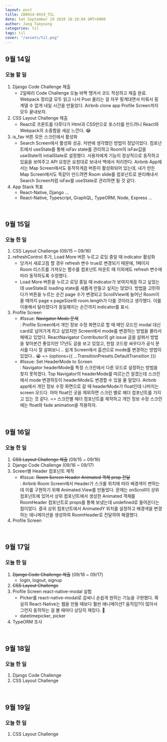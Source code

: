 ```yaml
---
layout: post
title: 200914-0919_TIL
date: Sat September 19 2020 18:10:04 GMT+0900
author: Jang Taeyoung
categories: til
tags: til
cover: "/assets/til.png"
---
```


## 9월 14일

### 오늘 할 일

1. Django Code Challenge 제출
   - 2일짜리 Code Challenge 오늘 바짝 땡겨서 코드 작성하고 제출 완료. Webpack 정리글 모두 읽고 나서 Post 올리는 걸 자꾸 핑계대면서 미뤄서 핑계댈 수 없게 내일 시간을 만들었다. Airbnb clone app Profile Screen까지 모두 끝내보자.
2. CSS Layout Challenge 제출
   - React로 프론트를 다루다가 Html과 CSS만으로 포스터를 만드려니 React와 Webpack의 소중함을 새삼 느낀다. 😂
3. is_fav 버튼 모든 스크린에서 활성화
   - Search Screen에서 활성화 성공. 저번에 생각했던 방법이 정답이었다. 컴포넌트에서 useState를 통해 isFav state를 관리하고 Room의 isFav값을 useState의 intialState로 설정했다. 사용자에게 기능이 정상적으로 동작하고 있음을 보여주고 API 요청은 요청대로 보내서 백에서 처리한다. Airbnb App에서는 Map Screen에서도 동작하게끔 버튼이 활성화되어 있는데, 내가 만든 Map Screen에서도 똑같이 만드려면 Room slide를 컴포넌트로 분리해내서 Search Screen처럼 isFav를 useState로 관리하면 될 것 같다.
4. App Stack 목표
   - React-Native, Django ...
   - React-Native, Typescript, GraphQL, TypeORM, Node, Express ...

<br />

## 9월 15일

### 오늘 한 일

1. CSS Layout Challenge (09/15 ~ 09/16)
2. refreshControl 추가, Load More 버튼 누르고 로딩 중일 때 indicator 활성화
   - 당겨서 새로고침 할 경우 refresh 변수 true로 변경되기 때문에, 1페이지 Room 리스트를 가져오는 함수를 컴포넌트 마운트 때 이외에도 refresh 변수에 따라 동작하도록 수정했다.
   - Load More 버튼을 누르고 로딩 중일 때 indicator가 보여지게끔 하고 싶었는데 useState로 loading state를 새롭게 만들고 싶지는 않았다. 방법을 고민하다가 버튼을 누르는 순간 page 수가 변경되고 ScrollView에 늘어난 Room이 올 때까지 page x pageSize와 room.length가 다를 것이라고 생각했다. 이를 이용해서 달라졌다가 동일해지는 순간까지 indicator를 표시.
3. Profile Screen
   - #Issue: ~~Navigator Mode 문제~~ <br /> : Profile Screen에서 개인 정보 수정 화면으로 할 때 메인 모드인 modal 대신 card로 넘어가게 하고 싶었지만 Screen에서 mode를 변경하는 방법을 몰라서 헤매고 있었다. ReactNavigator Contributor의 git issue 글을 살펴서 방법을 찾아본건 좋았지만 17년도 글을 보고 있었고, 한참 코드랑 싸우다가 공식 문서를 다시 잘 살펴보니 .. 쉽게 Screen에서 옵션으로 mode를 변경하는 방법이 있었다.. 😭 => (options={{ ...TransitionPresets.DefaultTransition }})
   - #Issue: Set HeaderMode to Screen <br /> : Navigator headerMode를 특정 스크린에서 다른 모드로 설정하는 방법을 찾지 못하겠다. Top Navigator의 headerMode를 따르는건 알겠는데 스크린에서 mode 변경하듯이 headerMode도 변경할 수 있을 줄 알았다. Airbnb app에서 개인 정보 수정 화면으로 갈 때 headerMode가 float인데 나머지는 screen 모드다. 아마 float인 곳을 제외하면 스크린 별로 헤더 컴포넌트를 가지고 있는 것 같다. => 스크린별 헤더 컴포넌트를 제작하고 개인 정보 수정 스크린에는 float와 fade animation을 적용하자.

<br />

## 9월 16일

### 오늘 한 일

1. ~~CSS Layout Challenge 제출~~ (09/15 ~ 09/16)
2. Django Code Challenge (09/16 ~ 09/17)
3. Screen별 Header 컴포넌트 제작
   - #Issue: ~~Room Screen Header Animated 객체 prop 전달~~ <br /> : Airbnb Room Screen에서 Header가 스크롤 위치에 따라 배경색이 변하는데 이를 구현하기 위해 Animated.View를 만들었다. 문제는 onScroll이 상위 컴포넌트에 있어서 상위 컴포넌트에서 생성한 Animated 객체를 RoomHeader 컴포넌트로 props를 통해 보냈는데 undefined로 들어온다는 점이었다. 결국 상위 컴포넌트에서 AnimatedY 위치를 설정하고 배경색을 변경하는 애니메이션을 생성하여 RoomHeader로 전달하여 해결했다.
4. Profile Screen

<br />

## 9월 17일

### 오늘 한 일

1. ~~Django Code Challenge 제출~~ (09/16 ~ 09/17)
   - login, logout, signup
2. ~~CSS Layout Challenge~~
3. Profile Screen react-native-modal 실험
   - Picker를 react-native-modal로 감싸니 손쉽게 원하는 기능을 구현했다. 확실히 React-Native는 웹을 만들 때보다 훨씬 애니메이션? 움직임?이 많아서 그런지 동작하는 걸 볼 때마다 상당히 재밌다. 😤
   - datetimepicker, picker
4. TypeORM 조사

<br />

## 9월 18일

### 오늘 한 일

1. Django Code Challenge
2. CSS Layout Challenge

<br />

## 9월 19일

### 오늘 한 일

1. CSS Layout Challenge

